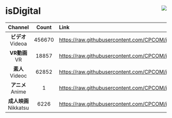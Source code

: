 # isDigital <img align="right" src="https://img.shields.io/github/last-commit/CPCOM/isDigital"/>  
  
| Channel | Count | Link |  
| :-----: | :---: | :--- |  
|**ビデオ**<br />Videoa | 456670 | https://raw.githubusercontent.com/CPCOM/isDigital/main/Videoa.txt |  
|**VR動画**<br />VR | 18857 | https://raw.githubusercontent.com/CPCOM/isDigital/main/VR.txt |  
|**素人**<br />Videoc | 62852 | https://raw.githubusercontent.com/CPCOM/isDigital/main/Videoc.txt |  
|**アニメ**<br />Anime | 1 | https://raw.githubusercontent.com/CPCOM/isDigital/main/Anime.txt |  
|**成人映画**<br />Nikkatsu | 6226 | https://raw.githubusercontent.com/CPCOM/isDigital/main/Nikkatsu.txt |  